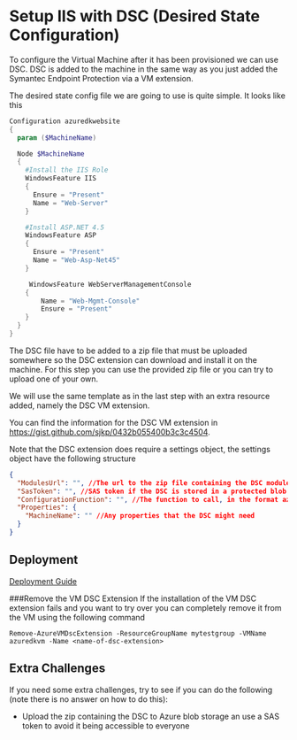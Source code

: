 # Setup IIS with DSC (Desired State Configuration)
To configure the Virtual Machine after it has been provisioned we can use DSC. DSC is added to the machine in the same way as you just added the Symantec Endpoint Protection via a VM extension.

The desired state config file we are going to use is quite simple. It looks like this
```powershell
Configuration azuredkwebsite
{
  param ($MachineName)

  Node $MachineName
  {
    #Install the IIS Role
    WindowsFeature IIS
    {
      Ensure = "Present"
      Name = "Web-Server"
    }

    #Install ASP.NET 4.5
    WindowsFeature ASP
    {
      Ensure = "Present"
      Name = "Web-Asp-Net45"
    }

     WindowsFeature WebServerManagementConsole
    {
        Name = "Web-Mgmt-Console"
        Ensure = "Present"
    }
  }
} 
```
The DSC file have to be added to a zip file that must be uploaded somewhere so the DSC extension can download and install it on the machine. For this step you can use the provided zip file or you can try to upload one of your own.

We will use the same template as in the last step with an extra resource added, namely the DSC VM extension. 

You can find the information for the DSC VM extension in https://gist.github.com/sjkp/0432b055400b3c3c4504. 

Note that the DSC extension does require a settings object, the settings object have the following structure
```json
{
  "ModulesUrl": "", //The url to the zip file containing the DSC module
  "SasToken": "", //SAS token if the DSC is stored in a protected blob storage
  "ConfigurationFunction": "", //The function to call, in the format azuredkwebsite.ps1\\azuredkwebsite
  "Properties": {
    "MachineName": "" //Any properties that the DSC might need
  }
}
``` 
## Deployment
[Deployment Guide](../docs/deployment.md)

###Remove the VM DSC Extension
If the installation of the VM DSC extension fails and you want to try over you can completely remove it from the VM using the following command
```
Remove-AzureVMDscExtension -ResourceGroupName mytestgroup -VMName azuredkvm -Name <name-of-dsc-extension>
```

## Extra Challenges
If you need some extra challenges, try to see if you can do the following (note there is no answer on how to do this):
- Upload the zip containing the DSC to Azure blob storage an use a SAS token to avoid it being accessible to everyone